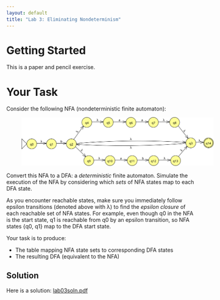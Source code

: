 ```yaml
---
layout: default
title: "Lab 3: Eliminating Nondeterminism"
---
```


# Getting Started

This is a paper and pencil exercise.

# Your Task

Consider the following NFA (nondeterministic finite automaton):

<img style="margin-left: 40px; width: 40em;" src="img/lab03.svg" onerror="this.src='img/lab03.png'">

Convert this NFA to a DFA: a *deterministic* finite automaton.  Simulate the execution of the NFA by considering which *sets* of NFA states map to each DFA state.

As you encounter reachable states, make sure you immediately follow epsilon transitions (denoted above with λ) to find the *epsilon closure* of each reachable set of NFA states.  For example, even though q0 in the NFA is the start state, q1 is reachable from q0 by an epsilon transition, so NFA states {q0, q1} map to the DFA start state.

Your task is to produce:

* The table mapping NFA state sets to corresponding DFA states
* The resulting DFA (equivalent to the NFA)

## Solution

Here is a solution: [lab03soln.pdf](lab03soln.pdf)
